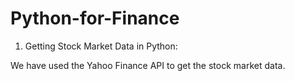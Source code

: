 # Python-for-Finance

1. Getting Stock Market Data in Python:

We have used the Yahoo Finance API to get the stock market data.
